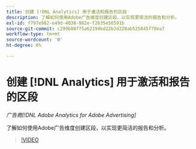 ```yaml
---
title: 创建 [!DNL Analytics] 用于激活和报告的区段
description: 了解如何使用Adobe广告维度创建区段，以实现更简洁的报告和分析。
exl-id: f797e982-e49d-4038-982e-f2635e56591b
source-git-commit: c299b88f75a62194bd22b2d220ab525045f78ea7
workflow-type: tm+mt
source-wordcount: '0'
ht-degree: 0%

---
```


# 创建 [!DNL Analytics] 用于激活和报告的区段

*广告商[!DNL Adobe Analytics for Adobe Advertising]*

了解如何使用Adobe广告维度创建区段，以实现更简洁的报告和分析。

>[!VIDEO](https://video.tv.adobe.com/v/33916)
